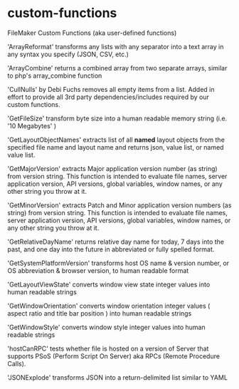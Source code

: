 # custom-functions
FileMaker Custom Functions (aka user-defined functions)

'ArrayReformat' transforms any lists with any separator into a text array in any syntax you specify (JSON, CSV, etc.)

'ArrayCombine' returns a combined array from two separate arrays, similar to php's array_combine function

'CullNulls' by Debi Fuchs removes all empty items from a list. Added in effort to provide all 3rd party dependencies/includes required by our custom functions.

'GetFileSize' transform byte size into a human readable memory string (i.e. '10 Megabytes' )

'GetLayoutObjectNames' extracts list of all **named** layout objects from the specified file name and layout name and returns json, value list, or named value list.

'GetMajorVersion' extracts Major application version number (as string) from version string. This function is intended to evaluate file names, server application version,  API versions, global variables, window names, or any other string you throw at it.

'GetMinorVersion' extracts Patch and Minor application version numbers (as string) from version string. This function is intended to evaluate file names, server application version,  API versions, global variables, window names, or any other string you throw at it.

'GetRelativeDayName' returns relative day name for today, 7 days into the past, and one day into the future in abbreviated or fully spelled format.

'GetSystemPlatformVersion' transforms host OS name & version number, or OS abbreviation & browser version, to human readable format

'GetLayoutViewState' converts window view state integer values into human readable strings

'GetWindowOrientation' converts window orientation integer values ( aspect ratio and title bar position ) into human readable strings

'GetWindowStyle' converts window style integer values into human readable strings

'hostCanRPC' tests whether file is hosted on a version of Server that supports PSoS (Perform Script On Server) aka RPCs (Remote Procedure Calls).

'JSONExplode' transforms JSON into a return-delimited list similar to YAML
